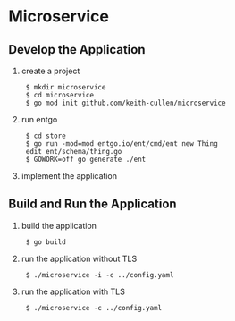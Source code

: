 # Microservice

## Develop the Application

1. create a project

        $ mkdir microservice
        $ cd microservice
        $ go mod init github.com/keith-cullen/microservice

2. run entgo

        $ cd store
        $ go run -mod=mod entgo.io/ent/cmd/ent new Thing
        edit ent/schema/thing.go
        $ GOWORK=off go generate ./ent

3. implement the application

## Build and Run the Application

1. build the application

        $ go build

2. run the application without TLS

        $ ./microservice -i -c ../config.yaml

3. run the application with TLS

        $ ./microservice -c ../config.yaml
